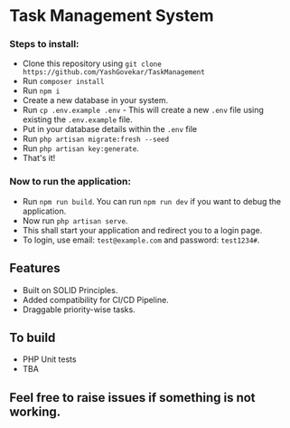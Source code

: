 # Task Management System

### Steps to install:

- Clone this repository using `git clone https://github.com/YashGovekar/TaskManagement`
- Run `composer install`
- Run `npm i`
- Create a new database in your system.
- Run `cp .env.example .env` - This will create a new `.env` file using existing the `.env.example` file. 
- Put in your database details within the `.env` file
- Run `php artisan migrate:fresh --seed`
- Run `php artisan key:generate`.
- That's it!

### Now to run the application:

- Run `npm run build`. You can run `npm run dev` if you want to debug the application.
- Now run `php artisan serve`.
- This shall start your application and redirect you to a login page.
- To login, use email: `test@example.com` and password: `test1234#`.


## Features

- Built on SOLID Principles.
- Added compatibility for CI/CD Pipeline.
- Draggable priority-wise tasks.


## To build
- PHP Unit tests
- TBA

## Feel free to raise issues if something is not working.